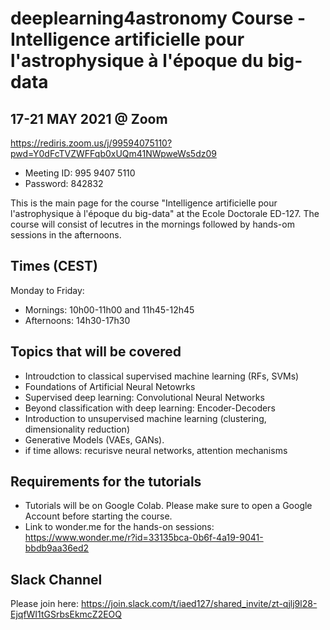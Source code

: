 # deeplearning4astronomy Course -  Intelligence artificielle pour l'astrophysique à l'époque du big-data 

## 17-21 MAY 2021 @ Zoom
  https://rediris.zoom.us/j/99594075110?pwd=Y0dFcTVZWFFqb0xUQm41NWpweWs5dz09
  - Meeting ID: 995 9407 5110
  - Password: 842832
  
This is the main page for the course "Intelligence artificielle pour l'astrophysique à l'époque du big-data" at the Ecole Doctorale ED-127. The course will consist of lecutres in the mornings followed by hands-om sessions in the afternoons.

## Times (CEST)
Monday to Friday:
  - Mornings: 10h00-11h00 and 11h45-12h45
  - Afternoons: 14h30-17h30

## Topics that will be covered
- Introudction to classical supervised machine learning (RFs, SVMs)
- Foundations of Artificial Neural Netowrks
- Supervised deep learning: Convolutional Neural Networks
- Beyond classification with deep learning: Encoder-Decoders
- Introduction to unsupervised machine learning (clustering, dimensionality reduction)
- Generative Models (VAEs, GANs).
- if time allows: recurisve neural networks, attention mechanisms

## Requirements for the tutorials
  -  Tutorials will be on Google Colab. Please make sure to open a Google Account before starting the course.
  - Link to wonder.me for the hands-on sessions: https://www.wonder.me/r?id=33135bca-0b6f-4a19-9041-bbdb9aa36ed2
   
## Slack Channel
Please join here: https://join.slack.com/t/iaed127/shared_invite/zt-qjlj9l28-EjqfWI1tGSrbsEkmcZ2EOQ
   

